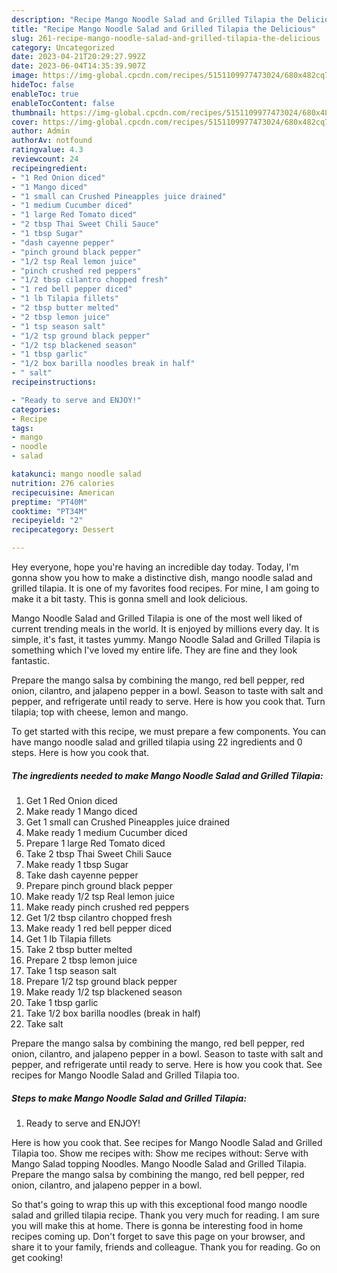 ```yaml
---
description: "Recipe Mango Noodle Salad and Grilled Tilapia the Delicious"
title: "Recipe Mango Noodle Salad and Grilled Tilapia the Delicious"
slug: 261-recipe-mango-noodle-salad-and-grilled-tilapia-the-delicious
category: Uncategorized
date: 2023-04-21T20:29:27.992Z
date: 2023-06-04T14:35:39.907Z
image: https://img-global.cpcdn.com/recipes/5151109977473024/680x482cq70/mango-noodle-salad-and-grilled-tilapia-recipe-main-photo.jpg
hideToc: false
enableToc: true
enableTocContent: false
thumbnail: https://img-global.cpcdn.com/recipes/5151109977473024/680x482cq70/mango-noodle-salad-and-grilled-tilapia-recipe-main-photo.jpg
cover: https://img-global.cpcdn.com/recipes/5151109977473024/680x482cq70/mango-noodle-salad-and-grilled-tilapia-recipe-main-photo.jpg
author: Admin
authorAv: notfound
ratingvalue: 4.3
reviewcount: 24
recipeingredient:
- "1 Red Onion diced"
- "1 Mango diced"
- "1 small can Crushed Pineapples juice drained"
- "1 medium Cucumber diced"
- "1 large Red Tomato diced"
- "2 tbsp Thai Sweet Chili Sauce"
- "1 tbsp Sugar"
- "dash cayenne pepper"
- "pinch ground black pepper"
- "1/2 tsp Real lemon juice"
- "pinch crushed red peppers"
- "1/2 tbsp cilantro chopped fresh"
- "1 red bell pepper diced"
- "1 lb Tilapia fillets"
- "2 tbsp butter melted"
- "2 tbsp lemon juice"
- "1 tsp season salt"
- "1/2 tsp ground black pepper"
- "1/2 tsp blackened season"
- "1 tbsp garlic"
- "1/2 box barilla noodles break in half"
- " salt"
recipeinstructions:

- "Ready to serve and ENJOY!"
categories:
- Recipe
tags:
- mango
- noodle
- salad

katakunci: mango noodle salad 
nutrition: 276 calories
recipecuisine: American
preptime: "PT40M"
cooktime: "PT34M"
recipeyield: "2"
recipecategory: Dessert

---
```



Hey everyone, hope you're having an incredible day today. Today, I'm gonna show you how to make a distinctive dish, mango noodle salad and grilled tilapia. It is one of my favorites food recipes. For mine, I am going to make it a bit tasty. This is gonna smell and look delicious.

Mango Noodle Salad and Grilled Tilapia is one of the most well liked of current trending meals in the world. It is enjoyed by millions every day. It is simple, it's fast, it tastes yummy. Mango Noodle Salad and Grilled Tilapia is something which I've loved my entire life. They are fine and they look fantastic.

Prepare the mango salsa by combining the mango, red bell pepper, red onion, cilantro, and jalapeno pepper in a bowl. Season to taste with salt and pepper, and refrigerate until ready to serve. Here is how you cook that. Turn tilapia; top with cheese, lemon and mango.


To get started with this recipe, we must prepare a few components. You can have mango noodle salad and grilled tilapia using 22 ingredients and 0 steps. Here is how you cook that.

<!--inarticleads1-->

##### The ingredients needed to make Mango Noodle Salad and Grilled Tilapia:

1. Get 1 Red Onion diced
1. Make ready 1 Mango diced
1. Get 1 small can Crushed Pineapples juice drained
1. Make ready 1 medium Cucumber diced
1. Prepare 1 large Red Tomato diced
1. Take 2 tbsp Thai Sweet Chili Sauce
1. Make ready 1 tbsp Sugar
1. Take dash cayenne pepper
1. Prepare pinch ground black pepper
1. Make ready 1/2 tsp Real lemon juice
1. Make ready pinch crushed red peppers
1. Get 1/2 tbsp cilantro chopped fresh
1. Make ready 1 red bell pepper diced
1. Get 1 lb Tilapia fillets
1. Take 2 tbsp butter melted
1. Prepare 2 tbsp lemon juice
1. Take 1 tsp season salt
1. Prepare 1/2 tsp ground black pepper
1. Make ready 1/2 tsp blackened season
1. Take 1 tbsp garlic
1. Take 1/2 box barilla noodles (break in half)
1. Take  salt


Prepare the mango salsa by combining the mango, red bell pepper, red onion, cilantro, and jalapeno pepper in a bowl. Season to taste with salt and pepper, and refrigerate until ready to serve. Here is how you cook that. See recipes for Mango Noodle Salad and Grilled Tilapia too. 

<!--inarticleads2-->

##### Steps to make Mango Noodle Salad and Grilled Tilapia:


1. Ready to serve and ENJOY!

Here is how you cook that. See recipes for Mango Noodle Salad and Grilled Tilapia too. Show me recipes with: Show me recipes without: Serve with Mango Salad topping Noodles. Mango Noodle Salad and Grilled Tilapia. Prepare the mango salsa by combining the mango, red bell pepper, red onion, cilantro, and jalapeno pepper in a bowl. 

So that's going to wrap this up with this exceptional food mango noodle salad and grilled tilapia recipe. Thank you very much for reading. I am sure you will make this at home. There is gonna be interesting food in home recipes coming up. Don't forget to save this page on your browser, and share it to your family, friends and colleague. Thank you for reading. Go on get cooking!
